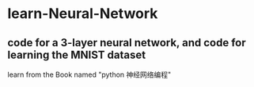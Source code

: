 # learn-Neural-Network
## code for a 3-layer neural network, and code for learning the MNIST dataset
learn from the Book named "python 神经网络编程"

